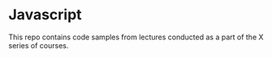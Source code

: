 Javascript
==========

This repo contains code samples from lectures conducted as a part of the X series of courses.
